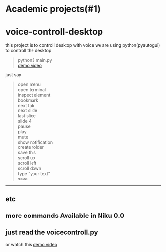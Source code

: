 # Academic projects(#1)
# voice-controll-desktop
this project is to controll desktop with voice
we are using python(pyautogui) to controll the desktop
>python3 main.py<br />
[demo video](https://www.youtube.com/watch?v=A67odkNHfV8&t=0s&list=PLTQ41TEP2ikhO__sh_DHP17mG9aOOdZch&index=2)

just say 
>open menu<br />
>open terminal<br />
>inspect element<br />
>bookmark<br />
>next tab<br />
>next slide<br />
>last slide<br />
>slide 4<br />
>pause<br />
>play<br />
>mute<br />
>show notification<br />
>create folder<br />
>save this<br />
>scroll up<br />
>scroll left<br />
>scroll down<br />
>type "your text"<br />
>save<br />
--------------
etc<br />
-----------
more commands Available in Niku 0.0<br />
-----------------------------------
just read the voicecontroll.py<br />
----------------------------------
or watch this [demo video](https://www.youtube.com/watch?v=A67odkNHfV8&t=0s&list=PLTQ41TEP2ikhO__sh_DHP17mG9aOOdZch&index=2)
